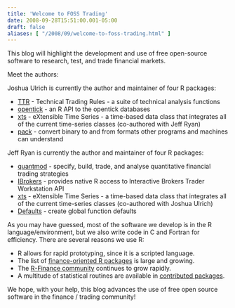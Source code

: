 ```yaml
---
title: 'Welcome to FOSS Trading'
date: 2008-09-28T15:51:00.001-05:00
draft: false
aliases: [ "/2008/09/welcome-to-foss-trading.html" ]
---
```


This blog will highlight the development and use of free open-source software to research, test, and trade financial markets.  
  
Meet the authors:  
  
Joshua Ulrich is currently the author and maintainer of four R packages:

*   [TTR](http://cran.r-project.org/web/packages/TTR/index.html) - Technical Trading Rules - a suite of technical analysis functions  
*   [opentick](http://cran.r-project.org/web/packages/opentick/index.html) - an R API to the opentick databases  
*   [xts](http://cran.r-project.org/web/packages/xts/index.html) - eXtensible Time Series - a time-based data class that integrates all of the current time-series classes (co-authored with Jeff Ryan)  
*   [pack](http://cran.r-project.org/web/packages/pack/index.html) - convert binary to and from formats other programs and machines can understand

Jeff Ryan is currently the author and maintainer of four R packages:  

*   [quantmod](http://www.quantmod.com/) - specify, build, trade, and analyse quantitative financial trading strategies
*   [IBrokers](http://cran.r-project.org/web/packages/IBrokers/index.html) - provides native R access to Interactive Brokers Trader Workstation API
*   [xts](http://cran.r-project.org/web/packages/xts/index.html) - eXtensible Time Series - a time-based data class that integrates all of the current time-series classes (co-authored with Joshua Ulrich)
*   [Defaults](http://cran.wustl.edu/web/packages/Defaults/index.html) - create global function defaults

As you may have guessed, most of the software we develop is in the R language/environment, but we also write code in C and Fortran for efficiency. There are several reasons we use R:  

*   R allows for rapid prototyping, since it is a scripted language.  
*   The list of [finance-oriented R packages](http://cran.r-project.org/web/views/Finance.html) is large and growing.  
*   The [R-Finance community](https://stat.ethz.ch/mailman/listinfo/r-sig-finance) continues to grow rapidly.  
*   A multitude of statistical routines are available in [contributed packages](http://cran.r-project.org/web/packages/).  

We hope, with your help, this blog advances the use of free open source software in the finance / trading community!
